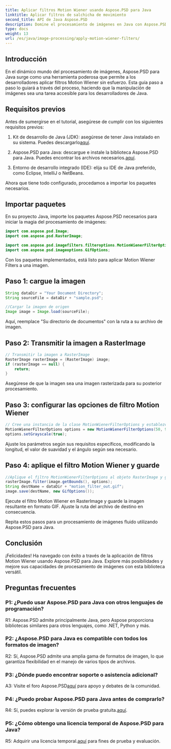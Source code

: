 ```yaml
---
title: Aplicar filtros Motion Wiener usando Aspose.PSD para Java
linktitle: Aplicar filtros de salchicha de movimiento
second_title: API de Java Aspose.PSD
description: Domine el procesamiento de imágenes en Java con Aspose.PSD. Aplique Motion Wiener Filters sin esfuerzo usando nuestra guía paso a paso.
type: docs
weight: 13
url: /es/java/image-processing/apply-motion-wiener-filters/
---
```

## Introducción

En el dinámico mundo del procesamiento de imágenes, Aspose.PSD para Java surge como una herramienta poderosa que permite a los desarrolladores aplicar filtros Motion Wiener sin esfuerzo. Esta guía paso a paso lo guiará a través del proceso, haciendo que la manipulación de imágenes sea una tarea accesible para los desarrolladores de Java.

## Requisitos previos

Antes de sumergirse en el tutorial, asegúrese de cumplir con los siguientes requisitos previos:

1.  Kit de desarrollo de Java (JDK): asegúrese de tener Java instalado en su sistema. Puedes descargarlo[aquí](https://www.oracle.com/java/technologies/javase-downloads.html).

2.  Aspose.PSD para Java: descargue e instale la biblioteca Aspose.PSD para Java. Puedes encontrar los archivos necesarios.[aquí](https://releases.aspose.com/psd/java/).

3. Entorno de desarrollo integrado (IDE): elija su IDE de Java preferido, como Eclipse, IntelliJ o NetBeans.

Ahora que tiene todo configurado, procedamos a importar los paquetes necesarios.

## Importar paquetes

En su proyecto Java, importe los paquetes Aspose.PSD necesarios para iniciar la magia del procesamiento de imágenes:

```java
import com.aspose.psd.Image;
import com.aspose.psd.RasterImage;

import com.aspose.psd.imagefilters.filteroptions.MotionWienerFilterOptions;
import com.aspose.psd.imageoptions.GifOptions;
```

Con los paquetes implementados, está listo para aplicar Motion Wiener Filters a una imagen.

## Paso 1: cargue la imagen

```java
String dataDir = "Your Document Directory";
String sourceFile = dataDir + "sample.psd";

//Cargar la imagen de origen
Image image = Image.load(sourceFile);
```

Aquí, reemplace "Su directorio de documentos" con la ruta a su archivo de imagen.

## Paso 2: Transmitir la imagen a RasterImage

```java
// Transmitir la imagen a RasterImage
RasterImage rasterImage = (RasterImage) image;
if (rasterImage == null) {
    return;
}
```

Asegúrese de que la imagen sea una imagen rasterizada para su posterior procesamiento.

## Paso 3: configurar las opciones de filtro Motion Wiener

```java
// Cree una instancia de la clase MotionWienerFilterOptions y establezca la longitud, el valor de suavidad y el ángulo.
MotionWienerFilterOptions options = new MotionWienerFilterOptions(50, 9, 90);
options.setGrayscale(true);
```

Ajuste los parámetros según sus requisitos específicos, modificando la longitud, el valor de suavidad y el ángulo según sea necesario.

## Paso 4: aplique el filtro Motion Wiener y guarde

```java
//Aplique el filtro MotionWienerFilterOptions al objeto RasterImage y guarde la imagen resultante
rasterImage.filter(image.getBounds(), options);
String destName = dataDir + "motion_filter_out.gif";
image.save(destName, new GifOptions());
```

Ejecute el filtro Motion Wiener en RasterImage y guarde la imagen resultante en formato GIF. Ajuste la ruta del archivo de destino en consecuencia.

Repita estos pasos para un procesamiento de imágenes fluido utilizando Aspose.PSD para Java.

## Conclusión

¡Felicidades! Ha navegado con éxito a través de la aplicación de filtros Motion Wiener usando Aspose.PSD para Java. Explore más posibilidades y mejore sus capacidades de procesamiento de imágenes con esta biblioteca versátil.

## Preguntas frecuentes

### P1: ¿Puedo usar Aspose.PSD para Java con otros lenguajes de programación?

R1: Aspose.PSD admite principalmente Java, pero Aspose proporciona bibliotecas similares para otros lenguajes, como .NET, Python y más.

### P2: ¿Aspose.PSD para Java es compatible con todos los formatos de imagen?

R2: Sí, Aspose.PSD admite una amplia gama de formatos de imagen, lo que garantiza flexibilidad en el manejo de varios tipos de archivos.

### P3: ¿Dónde puedo encontrar soporte o asistencia adicional?

 A3: Visite el foro Aspose.PSD[aquí](https://forum.aspose.com/c/psd/34) para apoyo y debates de la comunidad.

### P4: ¿Puedo probar Aspose.PSD para Java antes de comprarlo?

 R4: Sí, puedes explorar la versión de prueba gratuita.[aquí](https://releases.aspose.com/).

### P5: ¿Cómo obtengo una licencia temporal de Aspose.PSD para Java?

R5: Adquirir una licencia temporal.[aquí](https://purchase.aspose.com/temporary-license/) para fines de prueba y evaluación.